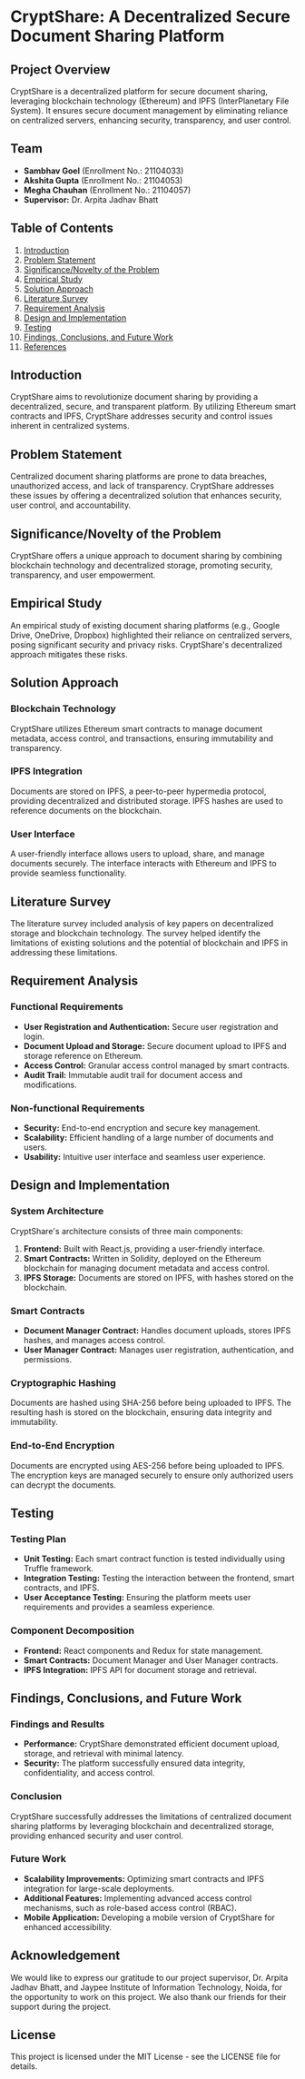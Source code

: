 # CryptShare: A Decentralized Secure Document Sharing Platform

## Project Overview
CryptShare is a decentralized platform for secure document sharing, leveraging blockchain technology (Ethereum) and IPFS (InterPlanetary File System). It ensures secure document management by eliminating reliance on centralized servers, enhancing security, transparency, and user control.

## Team
- **Sambhav Goel** (Enrollment No.: 21104033)
- **Akshita Gupta** (Enrollment No.: 21104053)
- **Megha Chauhan** (Enrollment No.: 21104057)
- **Supervisor:** Dr. Arpita Jadhav Bhatt

## Table of Contents
1. [Introduction](#introduction)
2. [Problem Statement](#problem-statement)
3. [Significance/Novelty of the Problem](#significancenovelty-of-the-problem)
4. [Empirical Study](#empirical-study)
5. [Solution Approach](#solution-approach)
6. [Literature Survey](#literature-survey)
7. [Requirement Analysis](#requirement-analysis)
8. [Design and Implementation](#design-and-implementation)
9. [Testing](#testing)
10. [Findings, Conclusions, and Future Work](#findings-conclusions-and-future-work)
11. [References](#references)

## Introduction
CryptShare aims to revolutionize document sharing by providing a decentralized, secure, and transparent platform. By utilizing Ethereum smart contracts and IPFS, CryptShare addresses security and control issues inherent in centralized systems.

## Problem Statement
Centralized document sharing platforms are prone to data breaches, unauthorized access, and lack of transparency. CryptShare addresses these issues by offering a decentralized solution that enhances security, user control, and accountability.

## Significance/Novelty of the Problem
CryptShare offers a unique approach to document sharing by combining blockchain technology and decentralized storage, promoting security, transparency, and user empowerment.

## Empirical Study
An empirical study of existing document sharing platforms (e.g., Google Drive, OneDrive, Dropbox) highlighted their reliance on centralized servers, posing significant security and privacy risks. CryptShare's decentralized approach mitigates these risks.

## Solution Approach
### Blockchain Technology
CryptShare utilizes Ethereum smart contracts to manage document metadata, access control, and transactions, ensuring immutability and transparency.

### IPFS Integration
Documents are stored on IPFS, a peer-to-peer hypermedia protocol, providing decentralized and distributed storage. IPFS hashes are used to reference documents on the blockchain.

### User Interface
A user-friendly interface allows users to upload, share, and manage documents securely. The interface interacts with Ethereum and IPFS to provide seamless functionality.

## Literature Survey
The literature survey included analysis of key papers on decentralized storage and blockchain technology. The survey helped identify the limitations of existing solutions and the potential of blockchain and IPFS in addressing these limitations.

## Requirement Analysis
### Functional Requirements
- **User Registration and Authentication:** Secure user registration and login.
- **Document Upload and Storage:** Secure document upload to IPFS and storage reference on Ethereum.
- **Access Control:** Granular access control managed by smart contracts.
- **Audit Trail:** Immutable audit trail for document access and modifications.

### Non-functional Requirements
- **Security:** End-to-end encryption and secure key management.
- **Scalability:** Efficient handling of a large number of documents and users.
- **Usability:** Intuitive user interface and seamless user experience.

## Design and Implementation
### System Architecture
CryptShare's architecture consists of three main components:
1. **Frontend:** Built with React.js, providing a user-friendly interface.
2. **Smart Contracts:** Written in Solidity, deployed on the Ethereum blockchain for managing document metadata and access control.
3. **IPFS Storage:** Documents are stored on IPFS, with hashes stored on the blockchain.

### Smart Contracts
- **Document Manager Contract:** Handles document uploads, stores IPFS hashes, and manages access control.
- **User Manager Contract:** Manages user registration, authentication, and permissions.

### Cryptographic Hashing
Documents are hashed using SHA-256 before being uploaded to IPFS. The resulting hash is stored on the blockchain, ensuring data integrity and immutability.

### End-to-End Encryption
Documents are encrypted using AES-256 before being uploaded to IPFS. The encryption keys are managed securely to ensure only authorized users can decrypt the documents.

## Testing
### Testing Plan
- **Unit Testing:** Each smart contract function is tested individually using Truffle framework.
- **Integration Testing:** Testing the interaction between the frontend, smart contracts, and IPFS.
- **User Acceptance Testing:** Ensuring the platform meets user requirements and provides a seamless experience.

### Component Decomposition
- **Frontend:** React components and Redux for state management.
- **Smart Contracts:** Document Manager and User Manager contracts.
- **IPFS Integration:** IPFS API for document storage and retrieval.

## Findings, Conclusions, and Future Work
### Findings and Results
- **Performance:** CryptShare demonstrated efficient document upload, storage, and retrieval with minimal latency.
- **Security:** The platform successfully ensured data integrity, confidentiality, and access control.

### Conclusion
CryptShare successfully addresses the limitations of centralized document sharing platforms by leveraging blockchain and decentralized storage, providing enhanced security and user control.

### Future Work
- **Scalability Improvements:** Optimizing smart contracts and IPFS integration for large-scale deployments.
- **Additional Features:** Implementing advanced access control mechanisms, such as role-based access control (RBAC).
- **Mobile Application:** Developing a mobile version of CryptShare for enhanced accessibility.


## Acknowledgement
We would like to express our gratitude to our project supervisor, Dr. Arpita Jadhav Bhatt, and Jaypee Institute of Information Technology, Noida, for the opportunity to work on this project. We also thank our friends for their support during the project.

## License
This project is licensed under the MIT License - see the LICENSE file for details.
